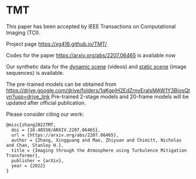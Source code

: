 # TMT
This paper has been accepted by IEEE Transactions on Computational Imaging (TCI). 

Project page https://xg416.github.io/TMT/

Codes for the paper https://arxiv.org/abs/2207.06465 is available now

Our synthetic data for the [dynamic scene](https://app.box.com/s/wfsrwc45qsapkckbr4c9egubln3dc82u) (videos) and [static scene](https://app.box.com/s/empd93ywwfrste64w75cptntlcvplqdg) (image sequences) is available.

The pre-trained models can be obtained from https://drive.google.com/drive/folders/1qKgpjH2EdZrnvEraIsMAW1Y3BiosQtvn?usp=drive_link
Pre-trained 2-stage models and 20-frame models will be updated after official publication.


Please consider citing our work:
```
@misc{zhang2022TMT,
  doi = {10.48550/ARXIV.2207.06465},
  url = {https://arxiv.org/abs/2207.06465},
  author = {Zhang, Xingguang and Mao, Zhiyuan and Chimitt, Nicholas and Chan, Stanley H.},
  title = {Imaging through the Atmosphere using Turbulence Mitigation Transformer},
  publisher = {arXiv},
  year = {2022}
}
```
